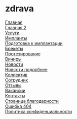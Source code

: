 # zdrava

<a href="https://evox1994.github.io/zdrava-new/">Главная</a><br>
<a href="https://evox1994.github.io/zdrava-new/index-2">Главная 2</a><br>
<a href="https://evox1994.github.io/zdrava-new/services">Услуги</a><br>
<a href="https://evox1994.github.io/zdrava-new/implants">Импланты</a><br>
<a href="https://evox1994.github.io/zdrava-new/podgot">Подготовка к имплантации</a><br>
<a href="https://evox1994.github.io/zdrava-new/braces">Брекеты</a><br>
<a href="https://evox1994.github.io/zdrava-new/protez">Протезирование</a><br>
<a href="https://evox1994.github.io/zdrava-new/vinirs">Виниры</a><br>
<a href="https://evox1994.github.io/zdrava-new/news">Новости</a><br>
<a href="https://evox1994.github.io/zdrava-new/news-more">Новсоти подробнее</a><br>
<a href="https://evox1994.github.io/zdrava-new/doctors">Коллектив</a><br>
<a href="https://evox1994.github.io/zdrava-new/doctor">Сотрудник</a><br>
<a href="https://evox1994.github.io/zdrava-new/reviews">Отзывы</a><br>
<a href="https://evox1994.github.io/zdrava-new/vacancy">Вакансии</a><br>
<a href="https://evox1994.github.io/zdrava-new/contacts">Контакты</a><br>
<a href="https://evox1994.github.io/zdrava-new/thanks">Страница благодарности</a><br>
<a href="https://evox1994.github.io/zdrava-new/error">Ошибка 404</a><br>
<a href="https://evox1994.github.io/zdrava-new/policy">Политика конфиденциальности</a>